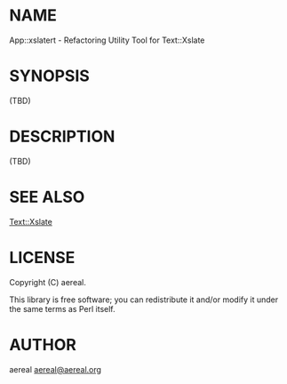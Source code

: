 # NAME

App::xslatert - Refactoring Utility Tool for Text::Xslate

# SYNOPSIS

(TBD)

# DESCRIPTION

(TBD)

# SEE ALSO

[Text::Xslate](https://metacpan.org/pod/Text::Xslate)

# LICENSE

Copyright (C) aereal.

This library is free software; you can redistribute it and/or modify
it under the same terms as Perl itself.

# AUTHOR

aereal <aereal@aereal.org>
